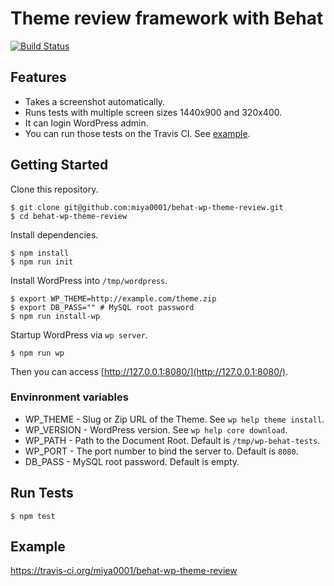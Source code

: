 # Theme review framework with Behat

[![Build Status](https://travis-ci.org/miya0001/behat-wp-theme-review.svg?branch=master)](https://travis-ci.org/miya0001/behat-wp-theme-review)

## Features

* Takes a screenshot automatically.
* Runs tests with multiple screen sizes 1440x900 and 320x400.
* It can login WordPress admin.
* You can run those tests on the Travis CI. See [example](https://travis-ci.org/miya0001/behat-wp-theme-review).

## Getting Started

Clone this repository.

```
$ git clone git@github.com:miya0001/behat-wp-theme-review.git
$ cd behat-wp-theme-review
```

Install dependencies.

```
$ npm install
$ npm run init
```

Install WordPress into `/tmp/wordpress`.

```
$ export WP_THEME=http://example.com/theme.zip
$ export DB_PASS="" # MySQL root password
$ npm run install-wp
```

Startup WordPress via `wp server`.

```
$ npm run wp
```

Then you can access [http://127.0.0.1:8080/](http://127.0.0.1:8080/).

### Envinronment variables

* WP_THEME - Slug or Zip URL of the Theme. See `wp help theme install`.
* WP_VERSION - WordPress version. See `wp help core download`.
* WP_PATH - Path to the Document Root. Default is `/tmp/wp-behat-tests`.
* WP_PORT - The port number to bind the server to. Default is `8080`.
* DB_PASS - MySQL root password. Default is empty.

## Run Tests

```
$ npm test
```

## Example

https://travis-ci.org/miya0001/behat-wp-theme-review
